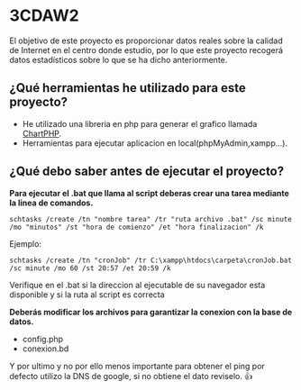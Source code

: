 # 3CDAW2
El objetivo de este proyecto es proporcionar datos reales sobre la calidad de Internet en el centro donde estudio, por lo que este proyecto recogerá datos estadísticos sobre lo que se ha dicho anteriormente.

## ¿Qué herramientas he utilizado para este proyecto?

- He utilizado una libreria en php para generar el grafico llamada [ChartPHP](https://www.chartphp.com/).
- Herramientas para ejecutar aplicacion en local(phpMyAdmin,xampp...).

## ¿Qué debo saber antes de ejecutar el proyecto?
**Para ejecutar el .bat que llama al script deberas crear una tarea mediante la linea de comandos.**

`schtasks /create /tn "nombre tarea" /tr "ruta archivo .bat" /sc minute /mo "minutos" /st "hora de comienzo" /et "hora finalizacion" /k`

Ejemplo:

`schtasks /create /tn "cronJob" /tr C:\xampp\htdocs\carpeta\cronJob.bat /sc minute /mo 60 /st 20:57 /et 20:59 /k`

Verifique en el .bat si la direccion al ejecutable de su navegador esta disponible y si la ruta al script es correcta

**Deberás modificar los archivos para garantizar la conexion con la base de datos.**

 - config.php
 - conexion.bd

Y por ultimo y no por ello menos importante para obtener el ping por defecto utilizo la DNS de google, si no obtiene el dato reviselo. :+1:
